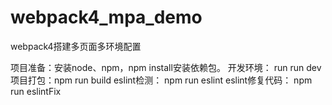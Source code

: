 # webpack4_mpa_demo
webpack4搭建多页面多环境配置

项目准备：安装node、npm，npm install安装依赖包。
开发环境： run run dev
项目打包：npm run build
eslint检测： npm run eslint
eslint修复代码： npm run eslintFix

